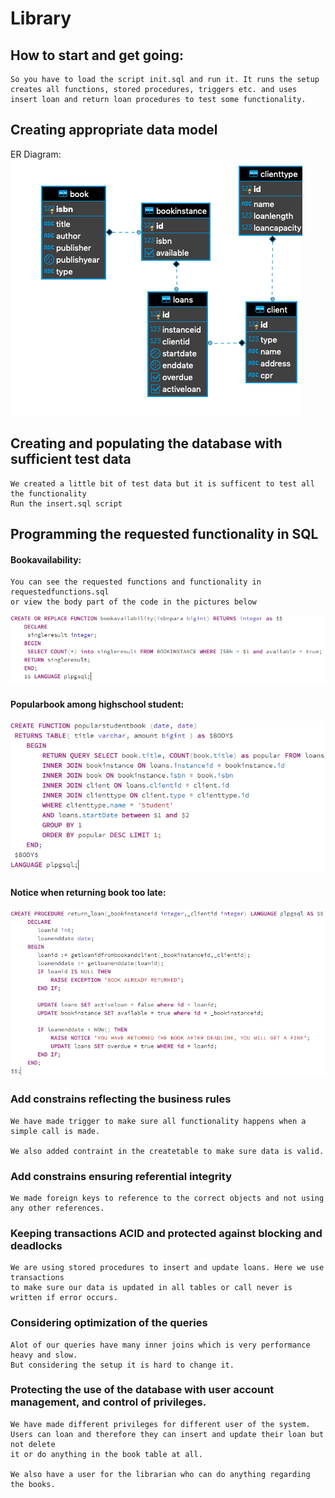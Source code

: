 # Library

## How to start and get going:
    So you have to load the script init.sql and run it. It runs the setup creates all functions, stored procedures, triggers etc. and uses insert loan and return loan procedures to test some functionality.

## Creating appropriate data model  

ER Diagram:  
![ER](./images/ER.png)  

## Creating and populating the database with sufficient test data  
    We created a little bit of test data but it is sufficent to test all the functionality  
    Run the insert.sql script 
## Programming the requested functionality in SQL    

#### Bookavailability:  
    You can see the requested functions and functionality in requestedfunctions.sql 
    or view the body part of the code in the pictures below  

![bookavailability](/images/bookavailability.PNG)  

#### Popularbook among highschool student:  
![popularbook](/images/popularbook.PNG)  

#### Notice when returning book too late:  

![returnbook](/images/bookreturn.PNG)  


#### 

### Add constrains reflecting the business rules

    We have made trigger to make sure all functionality happens when a simple call is made.

    We also added contraint in the createtable to make sure data is valid.

### Add constrains ensuring referential integrity
    We made foreign keys to reference to the correct objects and not using any other references.
### Keeping transactions ACID and protected against blocking and deadlocks
    We are using stored procedures to insert and update loans. Here we use transactions
    to make sure our data is updated in all tables or call never is written if error occurs.
### Considering optimization of the queries
    Alot of our queries have many inner joins which is very performance heavy and slow. 
    But considering the setup it is hard to change it.
###  Protecting the use of the database with user account management, and control of privileges.
    We have made different privileges for different user of the system.   
    Users can loan and therefore they can insert and update their loan but not delete
    it or do anything in the book table at all.

    We also have a user for the librarian who can do anything regarding the books.